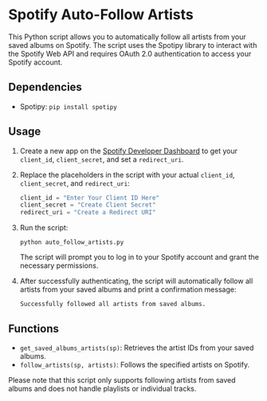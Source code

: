 # Spotify Auto-Follow Artists

This Python script allows you to automatically follow all artists from your saved albums on Spotify. The script uses the Spotipy library to interact with the Spotify Web API and requires OAuth 2.0 authentication to access your Spotify account.

## Dependencies

- Spotipy: `pip install spotipy`

## Usage

1. Create a new app on the [Spotify Developer Dashboard](https://developer.spotify.com/dashboard/applications) to get your `client_id`, `client_secret`, and set a `redirect_uri`.
2. Replace the placeholders in the script with your actual `client_id`, `client_secret`, and `redirect_uri`:

   ```python
   client_id = "Enter Your Client ID Here"
   client_secret = "Create Client Secret"
   redirect_uri = "Create a Redirect URI"
   ```

3. Run the script:

   ```
   python auto_follow_artists.py
   ```

   The script will prompt you to log in to your Spotify account and grant the necessary permissions.

4. After successfully authenticating, the script will automatically follow all artists from your saved albums and print a confirmation message:

   ```
   Successfully followed all artists from saved albums.
   ```

## Functions

- `get_saved_albums_artists(sp)`: Retrieves the artist IDs from your saved albums.
- `follow_artists(sp, artists)`: Follows the specified artists on Spotify.

Please note that this script only supports following artists from saved albums and does not handle playlists or individual tracks.
